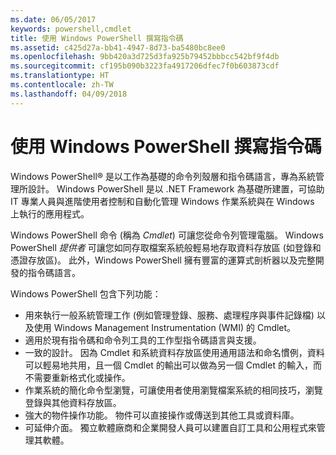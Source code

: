 ```yaml
---
ms.date: 06/05/2017
keywords: powershell,cmdlet
title: 使用 Windows PowerShell 撰寫指令碼
ms.assetid: c425d27a-bb41-4947-8d73-ba5480bc8ee0
ms.openlocfilehash: 9bb420a3d725d3fa925b79452bbbcc542bf9f4db
ms.sourcegitcommit: cf195b090b3223fa4917206dfec7f0b603873cdf
ms.translationtype: HT
ms.contentlocale: zh-TW
ms.lasthandoff: 04/09/2018
---
```

# <a name="scripting-with-windows-powershell"></a>使用 Windows PowerShell 撰寫指令碼

Windows PowerShell® 是以工作為基礎的命令列殼層和指令碼語言，專為系統管理所設計。 Windows PowerShell 是以 .NET Framework 為基礎所建置，可協助 IT 專業人員與進階使用者控制和自動化管理 Windows 作業系統與在 Windows 上執行的應用程式。

Windows PowerShell 命令 (稱為 *Cmdlet*) 可讓您從命令列管理電腦。 Windows PowerShell *提供者* 可讓您如同存取檔案系統般輕易地存取資料存放區 (如登錄和憑證存放區)。 此外，Windows PowerShell 擁有豐富的運算式剖析器以及完整開發的指令碼語言。

Windows PowerShell 包含下列功能：

- 用來執行一般系統管理工作 (例如管理登錄、服務、處理程序與事件記錄檔) 以及使用 Windows Management Instrumentation (WMI) 的 Cmdlet。
- 適用於現有指令碼和命令列工具的工作型指令碼語言與支援。
- 一致的設計。 因為 Cmdlet 和系統資料存放區使用通用語法和命名慣例，資料可以輕易地共用，且一個 Cmdlet 的輸出可以做為另一個 Cmdlet 的輸入，而不需要重新格式化或操作。
- 作業系統的簡化命令型瀏覽，可讓使用者使用瀏覽檔案系統的相同技巧，瀏覽登錄與其他資料存放區。
- 強大的物件操作功能。 物件可以直接操作或傳送到其他工具或資料庫。
- 可延伸介面。 獨立軟體廠商和企業開發人員可以建置自訂工具和公用程式來管理其軟體。